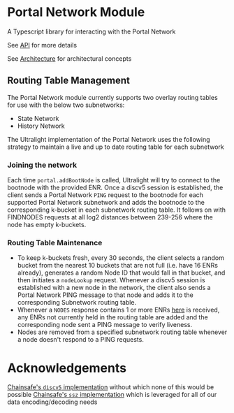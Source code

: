 # Portal Network Module 

A Typescript library for interacting with the Portal Network

See [API](./docs/modules.md) for more details

See [Architecture](./diagrams/ARCHITECTURE.md) for architectural concepts

## Routing Table Management

The Portal Network module currently supports two overlay routing tables for use with the below two subnetworks:
- State Network
- History Network

The Ultralight implementation of the Portal Network uses the following strategy to maintain a live and up to date routing table for each subnetwork

### Joining the network

Each time `portal.addBootNode` is called, Ultralight will try to connect to the bootnode with the provided ENR.  Once a discv5 session is established, the client sends a Portal Network `PING` request to the bootnode for each supported Portal Network subnetwork and adds the bootnode to the corresponding k-bucket in each subnetwork routing table. It follows on with FINDNODES requests at all log2 distances between 239-256 where the node has empty k-buckets.  

### Routing Table Maintenance

- To keep k-buckets fresh, every 30 seconds, the client selects a random bucket from the nearest 10 buckets that are not full (i.e. have 16 ENRs already), generates a random Node ID that would fall in that bucket, and then initiates a `nodeLookup` request.  Whenever a discv5 session is established with a new node in the network, the client also sends a Portal Network PING message to that node and adds it to the corresponding Subnetwork routing table.
- Whenever a `NODES` response contains 1 or more ENRs [here](https://github.com/ethereumjs/ultralight/blob/1b374767997d2feb5addd478d09fd94d6750da3b/packages/portalnetwork/src/client/client.ts#L192) is received, any ENRs not currently held in the routing table are added and the corresponding node sent a PING message to verify liveness.
- Nodes are removed from a specified subnetwork routing table whenever a node doesn't respond to a PING requests.

# Acknowledgements

[Chainsafe's `discv5` implementation](https://github.com/ChainSafe/discv5) without which none of this would be possible
[Chainsafe's `ssz` implementation](https://github.com/ChainSafe/ssz) which is leveraged for all of our data encoding/decoding needs
